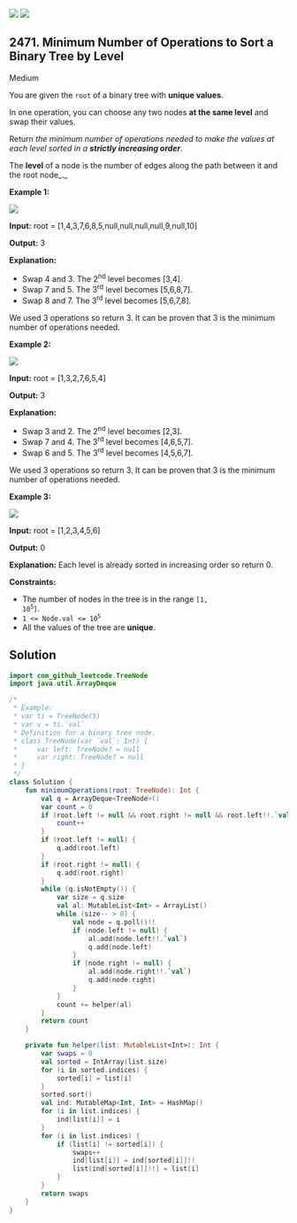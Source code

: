 [![](https://img.shields.io/github/stars/javadev/LeetCode-in-Kotlin?label=Stars&style=flat-square)](https://github.com/javadev/LeetCode-in-Kotlin)
[![](https://img.shields.io/github/forks/javadev/LeetCode-in-Kotlin?label=Fork%20me%20on%20GitHub%20&style=flat-square)](https://github.com/javadev/LeetCode-in-Kotlin/fork)

## 2471\. Minimum Number of Operations to Sort a Binary Tree by Level

Medium

You are given the `root` of a binary tree with **unique values**.

In one operation, you can choose any two nodes **at the same level** and swap their values.

Return _the minimum number of operations needed to make the values at each level sorted in a **strictly increasing order**_.

The **level** of a node is the number of edges along the path between it and the root node_._

**Example 1:**

![](https://assets.leetcode.com/uploads/2022/09/18/image-20220918174006-2.png)

**Input:** root = [1,4,3,7,6,8,5,null,null,null,null,9,null,10]

**Output:** 3

**Explanation:**
- Swap 4 and 3. The 2<sup>nd</sup> level becomes [3,4]. 
- Swap 7 and 5. The 3<sup>rd</sup> level becomes [5,6,8,7]. 
- Swap 8 and 7. The 3<sup>rd</sup> level becomes [5,6,7,8]. 

We used 3 operations so return 3. It can be proven that 3 is the minimum number of operations needed.

**Example 2:**

![](https://assets.leetcode.com/uploads/2022/09/18/image-20220918174026-3.png)

**Input:** root = [1,3,2,7,6,5,4]

**Output:** 3

**Explanation:** 
- Swap 3 and 2. The 2<sup>nd</sup> level becomes [2,3].
- Swap 7 and 4. The 3<sup>rd</sup> level becomes [4,6,5,7]. 
- Swap 6 and 5. The 3<sup>rd</sup> level becomes [4,5,6,7]. 

We used 3 operations so return 3. It can be proven that 3 is the minimum number of operations needed.

**Example 3:**

![](https://assets.leetcode.com/uploads/2022/09/18/image-20220918174052-4.png)

**Input:** root = [1,2,3,4,5,6]

**Output:** 0

**Explanation:** Each level is already sorted in increasing order so return 0.

**Constraints:**

*   The number of nodes in the tree is in the range <code>[1, 10<sup>5</sup>]</code>.
*   <code>1 <= Node.val <= 10<sup>5</sup></code>
*   All the values of the tree are **unique**.

## Solution

```kotlin
import com_github_leetcode.TreeNode
import java.util.ArrayDeque

/*
 * Example:
 * var ti = TreeNode(5)
 * var v = ti.`val`
 * Definition for a binary tree node.
 * class TreeNode(var `val`: Int) {
 *     var left: TreeNode? = null
 *     var right: TreeNode? = null
 * }
 */
class Solution {
    fun minimumOperations(root: TreeNode): Int {
        val q = ArrayDeque<TreeNode>()
        var count = 0
        if (root.left != null && root.right != null && root.left!!.`val` > root.right!!.`val`) {
            count++
        }
        if (root.left != null) {
            q.add(root.left)
        }
        if (root.right != null) {
            q.add(root.right)
        }
        while (q.isNotEmpty()) {
            var size = q.size
            val al: MutableList<Int> = ArrayList()
            while (size-- > 0) {
                val node = q.poll()!!
                if (node.left != null) {
                    al.add(node.left!!.`val`)
                    q.add(node.left)
                }
                if (node.right != null) {
                    al.add(node.right!!.`val`)
                    q.add(node.right)
                }
            }
            count += helper(al)
        }
        return count
    }

    private fun helper(list: MutableList<Int>): Int {
        var swaps = 0
        val sorted = IntArray(list.size)
        for (i in sorted.indices) {
            sorted[i] = list[i]
        }
        sorted.sort()
        val ind: MutableMap<Int, Int> = HashMap()
        for (i in list.indices) {
            ind[list[i]] = i
        }
        for (i in list.indices) {
            if (list[i] != sorted[i]) {
                swaps++
                ind[list[i]] = ind[sorted[i]]!!
                list[ind[sorted[i]]!!] = list[i]
            }
        }
        return swaps
    }
}
```